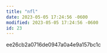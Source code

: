 ```yaml
---
title: "nfl"
date: 2023-05-05 17:24:56 -0600
modified: 2023-05-05 17:24:56 -0600
id: 23
---
```



ee26cb2a0716de0947a0a4e9a157bc1c

